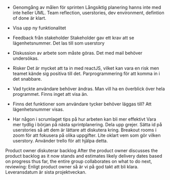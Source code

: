 - Genomgång av målen för sprinten
Långsiktig planering hanns inte med inte heller UML. 
Team reflection, userstories, dev environment, defintion of done är klart.

- Visa upp ny funktionalitet

- Feedback från stakeholder
Stakeholder gav ett krav att se lägenhetsnummer. Det las till som userstory

- Diskussion av arbete som måste göras.
Det med mail behöver undersökas. 

- Risker
Det är mycket att ta in med reactJS, vilket kan vara en risk men teamet kände 
sig positiva till det. Parprogrammering för att komma in i det snabbare. 

- Vad tyckte användare behöver ändras.
Man vill ha en överblick över hela programmet. Finns inget att visa än.

- Finns det funktioner som användare tycker behöver läggas till?
Att lägenhetsnummer visas.

- Har någon i scrumlaget tips på hur arbeten kan bli mer effektivt 
Vara mer tydlig i början på nästa sprintplanering. Dela upp grejer. Sätta id 
på userstories så att dem är lättare att diskutera kring. Breakout rooms i zoom
för att fokusera på olika uppgifter. Lite oklart vem som gör vilken userstory. 
Använder trello för att hjälpa detta. 


Product owner diskuterar backlog 
After the product owner discusses the product backlog as it now stands and estimates likely delivery dates based on progress thus far, the entire group collaborates on what to do next, reviewing:
Enligt product owner så är vi på god takt att bli klara. Leveransdatum är sista projektveckan. 
